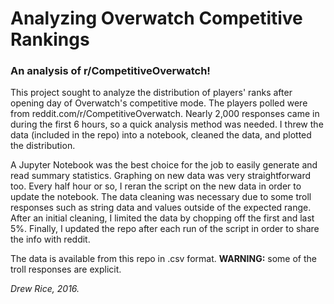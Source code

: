 # **Analyzing Overwatch Competitive Rankings**
### An analysis of r/CompetitiveOverwatch!


This project sought to analyze the distribution of players' ranks after opening day of Overwatch's competitive mode. The players polled were from reddit.com/r/CompetitiveOverwatch. Nearly 2,000 responses came in during the first 6 hours, so a quick analysis method was needed. I threw the data (included in the repo) into a notebook, cleaned the data, and plotted the distribution.

A Jupyter Notebook was the best choice for the job to easily generate and read summary statistics. Graphing on new data was very straightforward too. Every half hour or so, I reran the script on the new data in order to update the notebook. The data cleaning was necessary due to some troll responses such as string data and values outside of the expected range. After an initial cleaning, I limited the data by chopping off the first and last 5%. Finally, I updated the repo after each run of the script in order to share the info with reddit.

The data is available from this repo in .csv format. **WARNING:** some of the troll responses are explicit.


*Drew Rice, 2016.*
